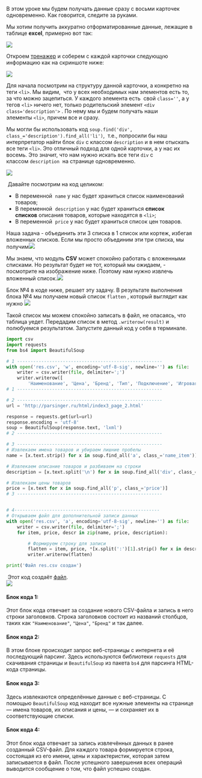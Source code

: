 
В этом уроке мы будем получать данные сразу с восьми карточек одновременно. Как говорится, следите за руками.

Мы хотим получить аккуратно отформатированные данные, лежащие в таблице **excel**, примерно вот так:

![](https://ucarecdn.com/f1d6bf94-b740-41c4-8974-f3b3e2eb0fa1/)

Откроем [тренажер](http://parsinger.ru/html/index3_page_2.html) и соберем с каждой карточки следующую информацию как на скриншоте ниже:

![](https://ucarecdn.com/77f86a5e-08fe-4ec0-8463-b202b0b55a72/)

Для начала посмотрим на структуру данной карточки, а конкретно на теги `<li>`. Мы видим,  что у всех необходимых нам элементов есть то, за что можно зацепиться. У каждого элемента есть  свой `class=''`, а у тегов `<li>` ничего нет, только родительский элемент `<div class='description'>` . По нему мы и будем получать наши элементы `<li>`, причем все и сразу.

Мы могли бы использовать код `soup.find('div', class_='description').find_all('li')`,  т.е., попросили бы наш интерпретатор найти блок `div` с классом `description` и в нем отыскать все теги `<li>`. Это отличный подход для одной карточки, а у нас их восемь. Это значит, что нам нужно искать все теги `div` с классом `description`  на странице одновременно.

![](https://ucarecdn.com/fc1671ba-e247-4eeb-8f59-984fe8e0117e/)

 Давайте посмотрим на код целиком:

- В переменной  `name` у нас будет храниться список наименований товаров;
- В переменной  `description` у нас будет храниться **список списков** описания товаров, которые находятся в `<li>`;
- В переменной  `price` у нас будет храниться список цен товаров.

Наша задача - объединить эти 3 списка в 1 список или кортеж, избегая вложенных списков. Если мы просто объединим эти три списка, мы получим![](https://ucarecdn.com/43a513df-cb37-4912-b65c-3a41752c1af0/)

Мы знаем, что модуль **CSV** может спокойно работать с вложенными списками. Но результат будет не тот, который мы ожидаем, - посмотрите на изображение ниже. Поэтому нам нужно извлечь вложенный список.![](https://ucarecdn.com/2985bf96-cd7a-4b1b-8f54-d48fbfa23fbe/)

Блок №4 в коде ниже, решает эту задачу. В результате выполнения блока №4 мы получаем новый список `flatten` , который выглядит как нужно ![](https://ucarecdn.com/f7934258-8c08-4a71-8420-6d54dd9e0afe/)

Такой список мы можем спокойно записать в файл, не опасаясь, что таблица уедет. Передадим список в метод `.writerow(result)` и полюбуемся результатом. Запустите данный код у себя в терминале.

```python
import csv
import requests
from bs4 import BeautifulSoup

# 1 ------------------------------------------------------
with open('res.csv', 'w', encoding='utf-8-sig', newline='') as file:
    writer = csv.writer(file, delimiter=';')
    writer.writerow([
        'Наименование', 'Цена', 'Бренд', 'Тип', 'Подключение', 'Игровая'])
# 1 ------------------------------------------------------

# 2 ------------------------------------------------------
url = 'http://parsinger.ru/html/index3_page_2.html'

response = requests.get(url=url)
response.encoding = 'utf-8'
soup = BeautifulSoup(response.text, 'lxml')
# 2 ------------------------------------------------------

# 3 ------------------------------------------------------
# Извлекаем имена товаров и убираем лишние пробелы
name = [x.text.strip() for x in soup.find_all('a', class_='name_item')]

# Извлекаем описание товаров и разбиваем на строки
description = [x.text.split('\n') for x in soup.find_all('div', class_='description')]

# Извлекаем цены товаров
price = [x.text for x in soup.find_all('p', class_='price')]
# 3 ------------------------------------------------------


# 4------------------------------------------------------
# Открываем файл для дополнительной записи данных
with open('res.csv', 'a', encoding='utf-8-sig', newline='') as file:
    writer = csv.writer(file, delimiter=';')
    for item, price, descr in zip(name, price, description):

        # Формируем строку для записи
        flatten = item, price, *[x.split(':')[1].strip() for x in descr if x]
        writer.writerow(flatten)

print('Файл res.csv создан')
```

 Этот код создаёт [файл](https://stepik.org/media/attachments/lesson/701336/res.csv).  
![](https://ucarecdn.com/572df8e0-556b-47ac-8a86-ac157d546e8e/)

#### Блок кода 1:

Этот блок кода отвечает за создание нового CSV-файла и запись в него строки заголовков. Строка заголовков состоит из названий столбцов, таких как `"Наименование"`, `"Цена"`, `"Бренд"` и так далее.

#### Блок кода 2:

В этом блоке происходит запрос веб-страницы с интернета и её последующий парсинг. Здесь используются библиотеки `requests` для скачивания страницы и `BeautifulSoup` из пакета `bs4` для парсинга HTML-кода страницы.

#### Блок кода 3:

Здесь извлекаются определённые данные с веб-страницы. С помощью `BeautifulSoup` код находит все нужные элементы на странице — имена товаров, их описания и цены, — и сохраняет их в соответствующие списки.

#### Блок кода 4:

Этот блок кода отвечает за запись извлечённых данных в ранее созданный CSV-файл. Для каждого товара формируется строка, состоящая из его имени, цены и характеристик, которая затем записывается в файл. После успешного завершения всех операций выводится сообщение о том, что файл успешно создан.
